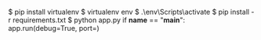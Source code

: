 $ pip install virtualenv
$ virtualenv env
$ .\env\Scripts\activate
$  pip install -r requirements.txt
$  python app.py
if __name__ == "__main__":
    app.run(debug=True, port=<desired port>)
